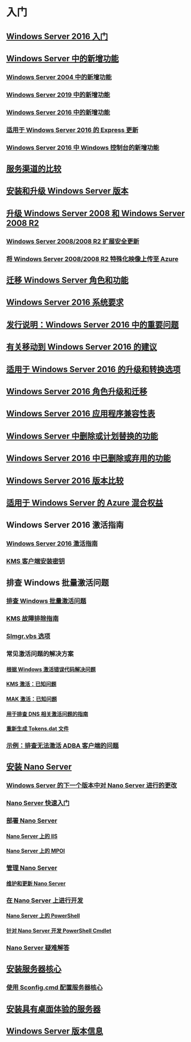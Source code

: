# 入门
## [Windows Server 2016 入门](Server-Basics.md)
## [Windows Server 中的新增功能](whats-new-in-windows-server.md)
### [Windows Server 2004 中的新增功能](whats-new-in-windows-server-2004.md)
### [Windows Server 2019 中的新增功能](../get-started-19/whats-new-19.md)
### [Windows Server 2016 中的新增功能](whats-new-in-windows-server-2016.md)
### [适用于 Windows Server 2016 的 Express 更新](express-updates.md)
### [Windows Server 2016 中 Windows 控制台的新增功能](whats-new-in-console.md)
## [服务渠道的比较](..\get-started-19\servicing-channels-19.md)
## [安装和升级 Windows Server 版本](Installation-and-Upgrade.md)
## [升级 Windows Server 2008 和 Windows Server 2008 R2](modernize-windows-server-2008.md)
### [Windows Server 2008/2008 R2 扩展安全更新](extended-security-updates.md)
### [将 Windows Server 2008/2008 R2 特殊化映像上传至 Azure](uploading-specialized-WS08-image-to-azure.md)
## [迁移 Windows Server 角色和功能](Migrate-Roles-and-Features.md)
## [Windows Server 2016 系统要求](System-Requirements.md)
## [发行说明：Windows Server 2016 中的重要问题](Windows-Server-2016-GA-Release-Notes.md)
## [有关移动到 Windows Server 2016 的建议](Recommendations-moving-to-Server2016.md)
## [适用于 Windows Server 2016 的升级和转换选项](Supported-Upgrade-paths.md)
## [Windows Server 2016 角色升级和迁移](Server-Role-Upgradeability-Table.md)
## [Windows Server 2016 应用程序兼容性表](Server-Application-compatibility.md)
## [Windows Server 中删除或计划替换的功能](../get-started-19/removed-features.md)
## [Windows Server 2016 中已删除或弃用的功能](Deprecated-Features.md)
## [Windows Server 2016 版本比较](2016-Edition-Comparison.md)
## [适用于 Windows Server 的 Azure 混合权益](azure-hybrid-benefit.md)
## Windows Server 2016 激活指南
### [Windows Server 2016 激活指南](Server-2016-activation.md)
### [KMS 客户端安装密钥](KMSclientkeys.md)
## 排查 Windows 批量激活问题
### [排查 Windows 批量激活问题](activation-troubleshooting-guide.md)
### [KMS 故障排除指南](activation-troubleshoot-kms-general.md)
### [Slmgr.vbs 选项](activation-slmgr-vbs-options.md)
### 常见激活问题的解决方案
#### [根据 Windows 激活错误代码解决问题](activation-error-codes.md)
#### [KMS 激活：已知问题](activation-troubleshoot-KMS-issues.md)
#### [MAK 激活：已知问题](activation-troubleshoot-MAK-issues.md)
#### [用于排查 DNS 相关激活问题的指南](common-troubleshooting-procedures-kms-dns.md)
#### [重新生成 Tokens.dat 文件](activation-rebuild-tokens-dat-file.md)
### [示例：排查无法激活 ADBA 客户端的问题](activation-troubleshoot-adba-clients.md)
## [安装 Nano Server](Getting-started-with-Nano-Server.md)
### [Windows Server 的下一个版本中对 Nano Server 进行的更改](nano-in-semi-annual-channel.md)
### [Nano Server 快速入门](Nano-Server-Quick-start.md)
### [部署 Nano Server](Deploy-Nano-Server.md)
#### [Nano Server 上的 IIS](IIS-on-Nano-Server.md)
#### [Nano Server 上的 MPOI](MPIO-on-Nano-Server.md)
### [管理 Nano Server](Manage-Nano-Server.md)
#### [维护和更新 Nano Server](Update-Nano-Server.md)
### [在 Nano Server 上进行开发](Developing-on-Nano-Server.md)
#### [Nano Server 上的 PowerShell](powershell-on-Nano-Server.md)
#### [针对 Nano Server 开发 PowerShell Cmdlet](Developing-powershell-Cmdlets-for-Nano-Server.md)
### [Nano Server 疑难解答](Troubleshooting-Nano-Server.md)
## [安装服务器核心](Getting-started-with-Server-Core.md)
### [使用 Sconfig.cmd 配置服务器核心](Sconfig-on-WS2016.md)
## [安装具有桌面体验的服务器](Getting-started-with-Server-with-Desktop-Experience.md)
## [Windows Server 版本信息](windows-server-release-info.md)
